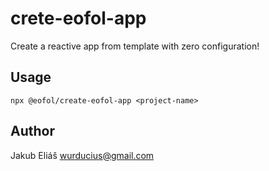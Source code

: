 # crete-eofol-app

Create a reactive app from template with zero configuration!

## Usage

`npx @eofol/create-eofol-app <project-name>`

## Author

Jakub Eliáš wurducius@gmail.com
